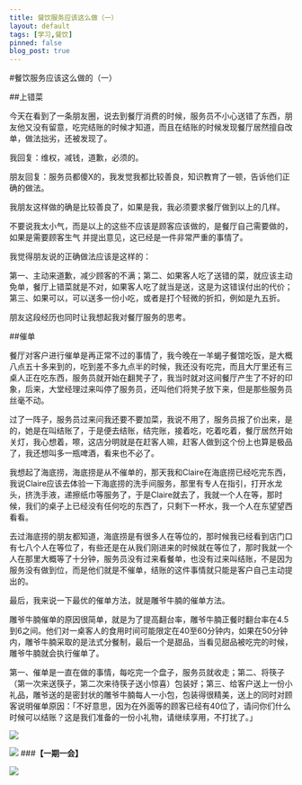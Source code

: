 ```yaml
---
title: 餐饮服务应该这么做（一）
layout: default
tags: [学习,餐饮]
pinned: false
blog_post: true
---
```




#餐饮服务应该这么做的（一）

##上错菜

今天在看到了一条朋友圈，说去到餐厅消费的时候，服务员不小心送错了东西，朋友他又没有留意，吃完结账的时候才知道，而且在结账的时候发现餐厅居然擅自改单，做法拙劣，还被发现了。

我回复：维权，减钱，道歉，必须的。

朋友回复：服务员都傻X的，我发觉我都比较善良，知识教育了一顿，告诉他们正确的做法。

我朋友这样做的确是比较善良了，如果是我，我必须要求餐厅做到以上的几样。

不要说我太小气，而是以上的这些不应该是顾客应该做的，是餐厅自己需要做的，如果是需要顾客生气 并提出意见，这已经是一件非常严重的事情了。

我觉得朋友说的正确做法应该是这样的：

第一、主动来道歉，减少顾客的不满；第二、如果客人吃了送错的菜，就应该主动免单，餐厅上错菜就是不对，如果客人吃了就当是送，这是为这错误付出的代价；第三、如果可以，可以送多一份小吃，或者是打个轻微的折扣，例如是九五折。

朋友这段经历也同时让我想起我对餐厅服务的思考。

##催单

餐厅对客户进行催单是再正常不过的事情了，我今晚在一羊蝎子餐馆吃饭，是大概八点五十多来到的，吃到差不多九点半的时候，我还没有吃完，而且大厅里还有三桌人正在吃东西，服务员就开始在翻凳子了，我当时就对这间餐厅产生了不好的印象，后来，大堂经理过来叫停了服务员，还叫他们将凳子放下来，但是那些服务员丝毫不动。

过了一阵子，服务员过来问我还要不要加菜，我说不用了，服务员报了价出来，是的，她是在叫结账了，于是便去结账，结完账，接着吃，吃着吃着，餐厅居然开始关灯，我心想着，嚓，这店分明就是在赶客人嘛，赶客人做到这个份上也算是极品了，我还想叫多一瓶啤酒，看来也不必了。

我想起了海底捞，海底捞是从不催单的，那天我和Claire在海底捞已经吃完东西，我说Claire应该去体验一下海底捞的洗手间服务，那里有专人在指引，打开水龙头，挤洗手液，递擦纸巾等服务了，于是Claire就去了，我就一个人在等，那时候，我们的桌子上已经没有任何吃的东西了，只剩下一杯水，我一个人在东望望西看看。

去过海底捞的朋友都知道，海底捞是有很多人在等位的，那时候我已经看到店门口有七八个人在等位了，有些还是在从我们刚进来的时候就在等位了，那时我就一个人在那里大概等了十分钟，服务员没有过来看餐单，也没有过来叫结账，不是因为服务没有做到位，而是他们就是不催单，结账的这件事情就只能是客户自己主动提出的。

最后，我来说一下最优的催单方法，就是雕爷牛腩的催单方法。

雕爷牛腩催单的原因很简单，就是为了提高翻台率，雕爷牛腩正餐时翻台率在4.5到6之间。他们对一桌客人的食用时间可能限定在40至60分钟内，如果在50分钟内，雕爷牛腩采取的是法式分餐制，最后一个是甜品，当看见甜品被吃完的时候，雕爷牛腩就会执行催单了。

第一、催单是一直在做的事情，每吃完一个盘子，服务员就收走；第二、将筷子（第一次来送筷子，第二次来待筷子送小惊喜）包装好；第三、给客户送上一份小礼品，雕爷送的是密封状的雕爷牛腩每人一小包，包装得很精美，送上的同时对顾客说明催单原因：「不好意思，因为在外面等的顾客已经有40位了，请问你们什么时候可以结账？这是我们准备的一份小礼物，请继续享用，不打扰了。」


![](http://cnfeat.qiniudn.com/%E5%9B%BE%E5%83%8F%20000.png)

![](http://cnfeat.qiniudn.com/%E5%9B%BE%E5%83%8F%202014-03-27-00-56.png)
###**【一期一会】**

![](http://cnfeat.qiniudn.com/1191534076.jpg)






